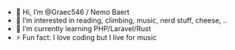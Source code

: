 - 👋 Hi, I’m @Graec546 / Nemo Baert
- 👀 I’m interested in reading, climbing, music, nerd stuff, cheese, ..
- 🌱 I’m currently learning PHP/Laravel/Rust
- ⚡ Fun fact: I love coding but I live for music

<!---
Graec546/Graec546 is a ✨ special ✨ repository because its `README.md` (this file) appears on your GitHub profile.
You can click the Preview link to take a look at your changes.
--->

